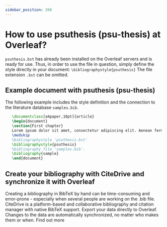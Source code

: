 ```yaml
---
sidebar_position: 266
---
```


# How to use psuthesis (psu-thesis) at Overleaf?
`psuthesis.bst` has already been installed on the Overleaf servers and is ready for use. Thus, in order to use the file in question, simply define the style directly in your document: `\bibliographystyle{psuthesis}` The file extension `.bst` can be omitted.

## Example document with psuthesis (psu-thesis)
The following example includes the style definition and the connection to the literature database `samples.bib`.
```tex
   \documentclass[a4paper,10pt]{article}
   \begin{document}
   \section{First chapter}
   Lorem ipsum dolor sit amet, consectetur adipiscing elit. Aenean fermentum justo massa, ut maximus mauris sodales et. Aenean vel elit a erat rhoncus pharetra.
   \medskip
   %bibliographystyle 'psuthesis.bst'
   \bibliographystyle{psuthesis}
   %bibliography file 'samples.bib'.
   \bibliography{sample}
   \end{document}
```

## Create your bibliography with CiteDrive and synchronize it with Overleaf
Creating a bibliography in BibTeX by hand can be time-consuming and error-prone - especially when several people are working on the .bib file. CiteDrive is a platform-based and collaborative bibliography and citation manager with native BibTeX support. Export your data directly to Overleaf. Changes to the data are automatically synchronized, no matter who makes them or when. Find out more